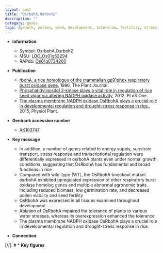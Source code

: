 ```yaml
---
layout: post
title: "OsrbohA,Osrboh2"
description: ""
category: genes
tags: [growth, pollen, seed, development, tolerance, fertility, stress, plasma membrane, stress response]
---
```


* **Information**  
    + Symbol: OsrbohA,Osrboh2  
    + MSU: [LOC_Os01g53294](http://rice.plantbiology.msu.edu/cgi-bin/ORF_infopage.cgi?orf=LOC_Os01g53294)  
    + RAPdb: [Os01g0734200](http://rapdb.dna.affrc.go.jp/viewer/gbrowse_details/irgsp1?name=Os01g0734200)  

* **Publication**  
    + [rbohA, a rice homologue of the mammalian gp91phox respiratory burst oxidase gene](http://www.ncbi.nlm.nih.gov/pubmed?term=rbohA,+a+rice+homologue+of+the+mammalian+gp91phox+respiratory+burst+oxidase+gene%5BTitle%5D), 1996, The Plant Journal.
    + [Phosphatidylinositol 3-kinase plays a vital role in regulation of rice seed vigor via altering NADPH oxidase activity](http://www.ncbi.nlm.nih.gov/pubmed?term=Phosphatidylinositol+3-kinase+plays+a+vital+role+in+regulation+of+rice+seed+vigor+via+altering+NADPH+oxidase+activity%5BTitle%5D), 2012, PLoS One.
    + [The plasma membrane NADPH oxidase OsRbohA plays a crucial role in developmental regulation and drought-stress response in rice.](http://www.ncbi.nlm.nih.gov/pubmed?term=The+plasma+membrane+NADPH+oxidase+OsRbohA+plays+a+crucial+role+in+developmental+regulation+and+drought-stress+response+in+rice.%5BTitle%5D), 2015, Physiol Plant.

* **Genbank accession number**  
    + [AK103747](http://www.ncbi.nlm.nih.gov/nuccore/AK103747)

* **Key message**  
    + In addition, a number of genes related to energy supply, substrate transport, stress response and transcriptional regulation were differentially expressed in osrbohA plants even under normal growth conditions, suggesting that OsRbohA has fundamental and broad functions in rice
    + Compared with wild-type (WT), the OsRbohA-knockout mutant osrbohA exhibited upregulated expression of other respiratory burst oxidase homolog genes and multiple abnormal agronomic traits, including reduced biomass, low germination rate, and decreased pollen viability and seed fertility
    + OsRbohA was expressed in all tissues examined throughout development
    + Ablation of OsRbohA impaired the tolerance of plants to various water stresses, whereas its overexpression enhanced the tolerance
    + The plasma membrane NADPH oxidase OsRbohA plays a crucial role in developmental regulation and drought-stress response in rice.

* **Connection**  

[//]: # * **Key figures**  


